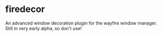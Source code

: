 # firedecor
An advanced window decoration plugin for the wayfire window manager. Still in very early alpha, so don't use!
